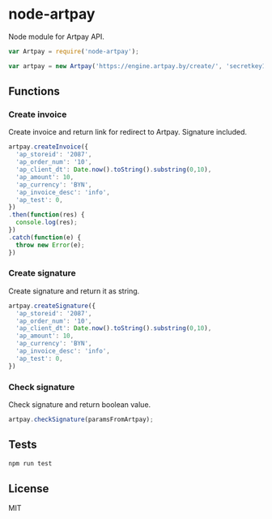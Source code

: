# node-artpay
Node module for Artpay API.

```javascript
var Artpay = require('node-artpay');

var artpay = new Artpay('https://engine.artpay.by/create/', 'secretkey1', 'secretkey2');
```
## Functions
### Create invoice
Create invoice and return link for redirect to Artpay. Signature included.
```javascript
artpay.createInvoice({
  'ap_storeid': '2087',
  'ap_order_num': '10',
  'ap_client_dt': Date.now().toString().substring(0,10),
  'ap_amount': 10,
  'ap_currency': 'BYN',
  'ap_invoice_desc': 'info',
  'ap_test': 0,
})
.then(function(res) {
  console.log(res);
})
.catch(function(e) {
  throw new Error(e);
})
```

### Create signature
Create signature and return it as string.
```javascript
artpay.createSignature({
  'ap_storeid': '2087',
  'ap_order_num': '10',
  'ap_client_dt': Date.now().toString().substring(0,10),
  'ap_amount': 10,
  'ap_currency': 'BYN',
  'ap_invoice_desc': 'info',
  'ap_test': 0,
})
```

### Check signature
Check signature and return boolean value.
```javascript
artpay.checkSignature(paramsFromArtpay);
```

## Tests
```bash
npm run test
```
## License
MIT